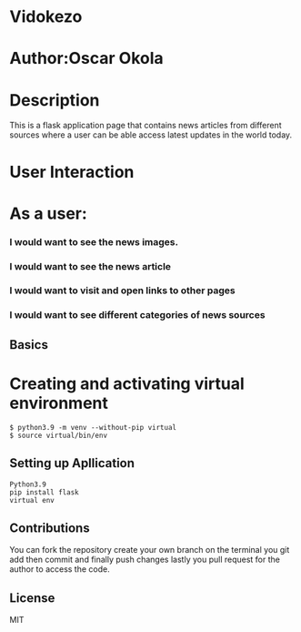  # Vidokezo
 # Author:Oscar Okola
 # Description
 This is a flask application page that contains news articles from different sources where a user can be able access latest updates in the world today.

 # User Interaction
 # As a user:
   ### I would want to see the news images.
   ### I would want to see the news article
   ### I would want to visit and open links to other pages
   ### I would want to see different  categories of news sources
 
 ## Basics
 # Creating and activating virtual environment
    $ python3.9 -m venv --without-pip virtual
    $ source virtual/bin/env

 ## Setting up Apllication
    Python3.9
    pip install flask
    virtual env

 ## Contributions
 You can fork the repository create your own branch on the terminal you git add then commit and finally push changes lastly
 you pull request for the author to access the code.
 
 ## License
 MIT
